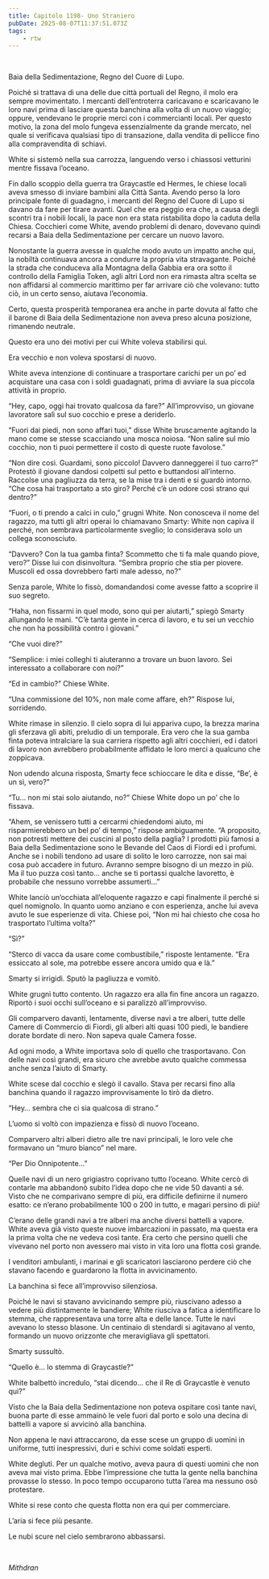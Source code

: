 ```yaml
---
title: Capitolo 1198- Uno Straniero
pubDate: 2025-08-07T11:37:51.073Z
tags:
    - rtw
---
```



&nbsp;


Baia della Sedimentazione, Regno del Cuore di Lupo.


Poiché si trattava di una delle due città portuali del Regno, il molo era sempre movimentato. I mercanti dell’entroterra caricavano e scaricavano le loro navi prima di lasciare questa banchina alla volta di un nuovo viaggio; oppure, vendevano le proprie merci con i commercianti locali. Per questo motivo, la zona del molo fungeva essenzialmente da grande mercato, nel quale si verificava qualsiasi tipo di transazione, dalla vendita di pellicce fino alla compravendita di schiavi.


White si sistemò nella sua carrozza, languendo verso i chiassosi vetturini mentre fissava l’oceano.


Fin dallo scoppio della guerra tra Graycastle ed Hermes, le chiese locali aveva smesso di inviare bambini alla Città Santa. Avendo perso la loro principale fonte di guadagno, i mercanti del Regno del Cuore di Lupo si davano da fare per tirare avanti. Quel che era peggio era che, a causa degli scontri tra i nobili locali, la pace non era stata ristabilita dopo la caduta della Chiesa. Cocchieri come White, avendo problemi di denaro, dovevano quindi recarsi a Baia della Sedimentazione per cercare un nuovo lavoro.


Nonostante la guerra avesse in qualche modo avuto un impatto anche qui, la nobiltà continuava ancora a condurre la propria vita stravagante. Poiché la strada che conduceva alla Montagna della Gabbia era ora sotto il controllo della Famiglia Token, agli altri Lord non era rimasta altra scelta se non affidarsi al commercio marittimo per far arrivare ciò che volevano: tutto ciò, in un certo senso, aiutava l’economia.


Certo, questa prosperità temporanea era anche in parte dovuta al fatto che il barone di Baia della Sedimentazione non aveva preso alcuna posizione, rimanendo neutrale.


Questo era uno dei motivi per cui White voleva stabilirsi qui.


Era vecchio e non voleva spostarsi di nuovo.


White aveva intenzione di continuare a trasportare carichi per un po’ ed acquistare una casa con i soldi guadagnati, prima di avviare la sua piccola attività in proprio.


“Hey, capo, oggi hai trovato qualcosa da fare?” All’improvviso, un giovane lavoratore salì sul suo cocchio e prese a deriderlo.


“Fuori dai piedi, non sono affari tuoi,” disse White bruscamente agitando la mano come se stesse scacciando una mosca noiosa. “Non salire sul mio cocchio, non ti puoi permettere il costo di queste ruote favolose.”


“Non dire così. Guardami, sono piccolo! Davvero danneggerei il tuo carro?” Protestò il giovane dandosi colpetti sul petto e buttandosi all’interno. Raccolse una pagliuzza da terra, se la mise tra i denti e si guardò intorno. “Che cosa hai trasportato a sto giro? Perché c’è un odore così strano qui dentro?”


“Fuori, o ti prendo a calci in culo,” grugnì White. Non conosceva il nome del ragazzo, ma tutti gli altri operai lo chiamavano Smarty: White non capiva il perché, non sembrava particolarmente sveglio; lo considerava solo un collega sconosciuto.


“Davvero? Con la tua gamba finta? Scommetto che ti fa male quando piove, vero?” Disse lui con disinvoltura. “Sembra proprio che stia per piovere. Muscoli ed ossa dovrebbero farti male adesso, no?”


Senza parole, White lo fissò, domandandosi come avesse fatto a scoprire il suo segreto.


“Haha, non fissarmi in quel modo, sono qui per aiutarti,” spiegò Smarty allungando le mani. “C’è tanta gente in cerca di lavoro, e tu sei un vecchio che non ha possibilità contro i giovani.”


“Che vuoi dire?”


“Semplice: i miei colleghi ti aiuteranno a trovare un buon lavoro. Sei interessato a collaborare con noi?”


“Ed in cambio?” Chiese White.


“Una commissione del 10%, non male come affare, eh?” Rispose lui, sorridendo.


White rimase in silenzio. Il cielo sopra di lui appariva cupo, la brezza marina gli sferzava gli abiti, preludio di un temporale. Era vero che la sua gamba finta poteva intralciare la sua carriera rispetto agli altri cocchieri, ed i datori di lavoro non avrebbero probabilmente affidato le loro merci a qualcuno che zoppicava.


Non udendo alcuna risposta, Smarty fece schioccare le dita e disse, “Be’, è un sì, vero?”


“Tu… non mi stai solo aiutando, no?” Chiese White dopo un po’ che lo fissava.


“Ahem, se venissero tutti a cercarmi chiedendomi aiuto, mi risparmierebbero un bel po’ di tempo,” rispose ambiguamente. “A proposito, non potresti mettere dei cuscini al posto della paglia? I prodotti più famosi a Baia della Sedimentazione sono le Bevande del Caos di Fiordi ed i profumi. Anche se i nobili tendono ad usare di solito le loro carrozze, non sai mai cosa può accadere in futuro. Avranno sempre bisogno di un mezzo in più. Ma il tuo puzza così tanto… anche se ti portassi qualche lavoretto, è probabile che nessuno vorrebbe assumerti…”


White lanciò un’occhiata all’eloquente ragazzo e capì finalmente il perché si quel nomignolo. In quanto uomo anziano e con esperienza, anche lui aveva avuto le sue esperienze di vita. Chiese poi, “Non mi hai chiesto che cosa ho trasportato l’ultima volta?”


“Sì?”


“Sterco di vacca da usare come combustibile,” risposte lentamente. “Era essiccato al sole, ma potrebbe essere ancora umido qua e là.”


Smarty si irrigidì. Sputò la pagliuzza e vomitò.


White grugnì tutto contento. Un ragazzo era alla fin fine ancora un ragazzo. Riportò i suoi occhi sull’oceano e si paralizzò all’improvviso.


Gli comparvero davanti, lentamente, diverse navi a tre alberi, tutte delle Camere di Commercio di Fiordi, gli alberi alti quasi 100 piedi, le bandiere dorate bordate di nero. Non sapeva quale Camera fosse.


Ad ogni modo, a White importava solo di quello che trasportavano. Con delle navi così grandi, era sicuro che avrebbe avuto qualche commessa anche senza l’aiuto di Smarty.


White scese dal cocchio e slegò il cavallo. Stava per recarsi fino alla banchina quando il ragazzo improvvisamente lo tirò da dietro.


“Hey… sembra che ci sia qualcosa di strano.”


L’uomo si voltò con impazienza e fissò di nuovo l’oceano.


Comparvero altri alberi dietro alle tre navi principali, le loro vele che formavano un “muro bianco” nel mare.


“Per Dio Onnipotente…”


Quelle navi di un nero grigiastro coprivano tutto l’oceano. White cercò di contarle ma abbandonò subito l’idea dopo che ne vide 50 davanti a sé. Visto che ne comparivano sempre di più, era difficile definirne il numero esatto: ce n’erano probabilmente 100 o 200 in tutto, e magari persino di più!


C’erano delle grandi navi a tre alberi ma anche diversi battelli a vapore. White aveva già visto queste nuove imbarcazioni in passato, ma questa era la prima volta che ne vedeva così tante. Era certo che persino quelli che vivevano nel porto non avessero mai visto in vita loro una flotta così grande.


I venditori ambulanti, i marinai e gli scaricatori lasciarono perdere ciò che stavano facendo e guardarono la flotta in avvicinamento.


La banchina si fece all’improvviso silenziosa.


Poiché le navi si stavano avvicinando sempre più, riuscivano adesso a vedere più distintamente le bandiere; White riusciva a fatica a identificare lo stemma, che rappresentava una torre alta e delle lance. Tutte le navi avevano lo stesso blasone. Un centinaio di stendardi si agitavano al vento, formando un nuovo orizzonte che meravigliava gli spettatori.


Smarty sussultò.


“Quello è… lo stemma di Graycastle?”


White balbettò incredulo, “stai dicendo… che il Re di Graycastle è venuto qui?”


Visto che la Baia della Sedimentazione non poteva ospitare così tante navi, buona parte di esse ammainò le vele fuori dal porto e solo una decina di battelli a vapore si avvicinò alla banchina.


Non appena le navi attraccarono, da esse scese un gruppo di uomini in uniforme, tutti inespressivi, duri e schivi come soldati esperti.


White deglutì. Per un qualche motivo, aveva paura di questi uomini che non aveva mai visto prima. Ebbe l’impressione che tutta la gente nella banchina provasse lo stesso. In poco tempo occuparono tutta l’area ma nessuno osò protestare.


White si rese conto che questa flotta non era qui per commerciare.


L’aria si fece più pesante.


Le nubi scure nel cielo sembrarono abbassarsi.


&nbsp;


<em>Mithdran </em>


<em> </em>


&nbsp;


&nbsp;


&nbsp;


&nbsp;


&nbsp;
                                


                                



